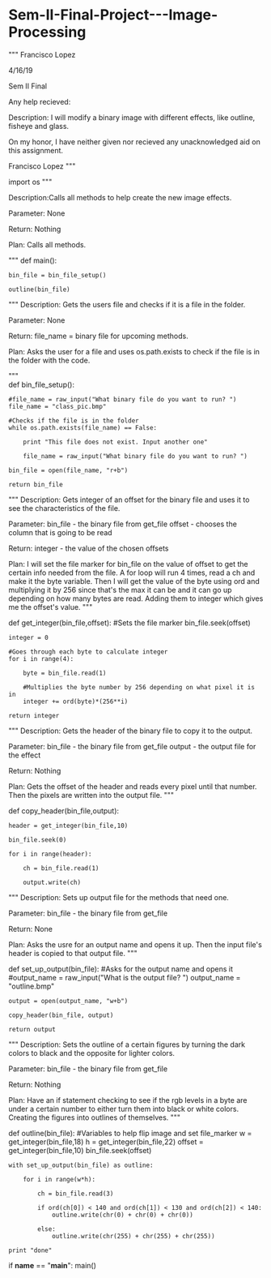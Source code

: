 # Sem-II-Final-Project---Image-Processing
"""
Francisco Lopez 

4/16/19

Sem II Final

Any help recieved: 

Description: I will modify a binary image with different effects, like outline, fisheye and glass.

On my honor, I have neither given nor recieved any unacknowledged aid on this assignment.

Francisco Lopez
"""

import os 
"""

Description:Calls all methods to help create the new image effects.

Parameter: None

Return: Nothing

Plan: Calls all methods.

"""
def main():

    bin_file = bin_file_setup()
    
    outline(bin_file)
    
"""
Description: Gets the users file and checks if it is a file in the folder. 

Parameter: None

Return:
    file_name = binary file for upcoming methods.
    
Plan: Asks the user for a file and uses os.path.exists to check if the file is
in the folder with the code.

"""   
def bin_file_setup():

    #file_name = raw_input("What binary file do you want to run? ")
    file_name = "class_pic.bmp"
    
    #Checks if the file is in the folder
    while os.path.exists(file_name) == False:
    
        print "This file does not exist. Input another one"
        
        file_name = raw_input("What binary file do you want to run? ")
        
    bin_file = open(file_name, "r+b")
    
    return bin_file

"""
Description: Gets integer of an offset for the binary file and uses it to see
the characteristics of the file.

Parameter:
    bin_file - the binary file from get_file
    offset - chooses the column that is going to be read 
    
Return:
    integer - the value of the chosen offsets 
    
Plan:
    I will set the file marker for bin_file on the value of offset to get the
certain info needed from the file. A for loop will run 4 times, read a ch and
make it the byte variable. Then I will get the value of the byte using ord and
multiplying it by 256 since that's the max it can be and it can go up depending
on how many bytes are read. Adding them to integer which gives me the offset's
value. 
"""

def get_integer(bin_file,offset):
    #Sets the file marker
    bin_file.seek(offset)
    
    integer = 0
    
    #Goes through each byte to calculate integer 
    for i in range(4):
    
        byte = bin_file.read(1)
        
        #Multiplies the byte number by 256 depending on what pixel it is in
        integer += ord(byte)*(256**i)
        
    return integer

"""
Description: Gets the header of the binary file to copy it to the output.

Parameter:
    bin_file - the binary file from get_file
    output - the output file for the effect
    
Return: Nothing

Plan: Gets the offset of the header and reads every pixel until that number.
Then the pixels are written into the output file. 
"""

def copy_header(bin_file,output):

    header = get_integer(bin_file,10)
    
    bin_file.seek(0)
    
    for i in range(header):
    
        ch = bin_file.read(1)
        
        output.write(ch)

"""
Description: Sets up output file for the methods that need one.

Parameter:
    bin_file - the binary file from get_file
    
Return: None

Plan: Asks the usre for an output name and opens it up. Then the input file's
header is copied to that output file. 
"""

def set_up_output(bin_file):
    #Asks for the output name and opens it
    #output_name = raw_input("What is the output file? ")
    output_name = "outline.bmp"
    
    output = open(output_name, "w+b")
    
    copy_header(bin_file, output)
    
    return output

"""
Description: Sets the outline of a certain figures by turning the dark colors to
black and the opposite for lighter colors.

Parameter:
    bin_file - the binary file from get_file
    
Return: Nothing

Plan:
    Have an if statement checking to see if the rgb levels in a byte are under
a certain number to either turn them into black or white colors. Creating the
figures into outlines of themselves. 
"""

def outline(bin_file):
    #Variables to help flip image and set file_marker
    w = get_integer(bin_file,18)
    h = get_integer(bin_file,22)
    offset = get_integer(bin_file,10)
    bin_file.seek(offset)
    
    with set_up_output(bin_file) as outline:
    
        for i in range(w*h):
        
            ch = bin_file.read(3)
            
            if ord(ch[0]) < 140 and ord(ch[1]) < 130 and ord(ch[2]) < 140:
                outline.write(chr(0) + chr(0) + chr(0))
                
            else:
                outline.write(chr(255) + chr(255) + chr(255))
                
    print "done"
   
if __name__ == "__main__":
    main()
